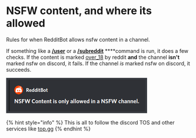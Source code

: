# NSFW content, and where its allowed

Rules for when RedditBot allows nsfw content in a channel.

If something like a [**/user**](../get-info/user/) or a [**/subreddit**](../get-info/subreddit.md) ****command is run, it does a few checks. If the content is marked [over\_18](https://praw.readthedocs.io/en/latest/search.html?q=over_18) by reddit **and** the channel **isn't** marked nsfw on discord, it fails. If the channel _is_ marked nsfw on discord, it succeeds. 

![Example checks fail message](../.gitbook/assets/image%20%284%29.png)

{% hint style="info" %}
This is all to follow the discord TOS and other services like [top.gg](https://top.gg/)
{% endhint %}



